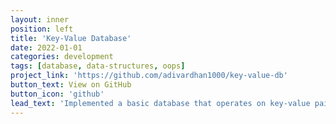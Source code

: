 ```yaml
---
layout: inner
position: left
title: 'Key-Value Database'
date: 2022-01-01
categories: development
tags: [database, data-structures, oops]
project_link: 'https://github.com/adivardhan1000/key-value-db'
button_text: View on GitHub
button_icon: 'github'
lead_text: 'Implemented a basic database that operates on key-value pairs with a focus on documentation.'
---
```

